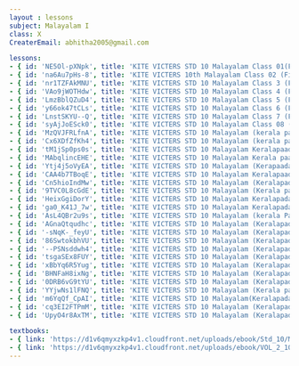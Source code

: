 ```yaml
--- 
layout : lessons 
subject: Malayalam I
class: X
CreaterEmail: abhitha2005@gmail.com

lessons: 
- { id: 'NE5Ol-pXNpk', title: 'KITE VICTERS STD 10 Malayalam Class 01(First Bell-ഫസ്റ്റ് ബെല്‍)' }
- { id: 'na6Au7pHs-8', title: 'KITE VICTERS 10th Malayalam Class 02 (First Bell-ഫസ്റ്റ് ബെല്‍)' }
- { id: 'nr1TZFAkMNU', title: 'KITE VICTERS STD 10 Malayalam Class 3 (First Bell-ഫസ്റ്റ് ബെല്‍)' }
- { id: 'VAo9jWOTHdw', title: 'KITE VICTERS STD 10 Malayalam Class 4 (First Bell-ഫസ്റ്റ് ബെല്‍)' }
- { id: 'LmzBblQZuD4', title: 'KITE VICTERS STD 10 Malayalam Class 5 (First Bell-ഫസ്റ്റ് ബെല്‍)' }
- { id: 'y66ok47tCLs', title: 'KITE VICTERS STD 10 Malayalam Class 6 (First Bell-ഫസ്റ്റ് ബെല്‍)' }
- { id: 'LnstSKYU--Q', title: 'KITE VICTERS STD 10 Malayalam Class 7 (First Bell-ഫസ്റ്റ് ബെല്‍)' }
- { id: 'syAjJoESck0', title: 'KITE VICTERS STD 10 Malayalam Class 08 (First Bell-ഫസ്റ്റ് ബെല്‍)' }
- { id: 'MzQVJFRLfnA', title: 'KITE VICTERS STD 10 Malayalam (kerala paadaavali) Class 09 (First Bell-ഫസ്റ്റ് ബെല്‍)' }
- { id: 'Cx6XDfZfKh4', title: 'KITE VICTERS STD 10 Malayalam (kerala paadaavali) Class 10 (First Bell-ഫസ്റ്റ് ബെല്‍)' }
- { id: 'tM1jSp0ps0s', title: 'KITE VICTERS STD 10 Malayalam Keralapaadavali Class 11 (First Bell-ഫസ്റ്റ് ബെല്‍)' }
- { id: 'MAbqlincEHE', title: 'KITE VICTERS STD 10 Malayalam Kerala paadavali Class 12 (First Bell-ഫസ്റ്റ് ബെല്‍)' }
- { id: 'Ytj4j5oVyEA', title: 'KITE VICTERS STD 10 Malayalam (Kerapaadavali) Class 13 (First Bell-ഫസ്റ്റ് ബെല്‍)' }
- { id: 'CAA4b7TBoqE', title: 'KITE VICTERS STD 10 Malayalam Keralapaadavali Class 14 (First Bell-ഫസ്റ്റ് ബെല്‍)' }
- { id: 'Cn5hioIndMw', title: 'KITE VICTERS STD 10 Malayalam (Keralapadavali) Class 15 (First Bell-ഫസ്റ്റ് ബെല്‍)' }
- { id: '9TVC0L8cGdE', title: 'KITE VICTERS STD 10 Malayalam (Kerala paadavali) Class 16 (First Bell-ഫസ്റ്റ് ബെല്‍)' }
- { id: 'HeixGgiDorY', title: 'KITE VICTERS STD 10 Malayalam Keralapadavali Class 17 (First Bell-ഫസ്റ്റ് ബെല്‍)' }
- { id: 'ga0_K41J_7w', title: 'KITE VICTERS STD 10 Malayalam Keralapadavali Class 18 (First Bell-ഫസ്റ്റ് ബെല്‍)' }
- { id: 'AsL4QBr2u9s', title: 'KITE VICTERS STD 10 Malayalam (kerala Paadavali) Class 19 (First Bell-ഫസ്റ്റ് ബെല്‍)' }
- { id: 'AGnaQtqudhc', title: 'KITE VICTERS STD 10 Malayalam (Keralapadavali) Class 20 (First Bell-ഫസ്റ്റ് ബെല്‍)' }
- { id: '-sNqK-_feyU', title: 'KITE VICTERS STD 10 Malayalam (Keralapadavali) Class 21 (First Bell-ഫസ്റ്റ് ബെല്‍)' }
- { id: '86SwtokbhVU', title: 'KITE VICTERS STD 10 Malayalam (Keralapadavali) Class 22 (First Bell-ഫസ്റ്റ് ബെല്‍)' }
- { id: '--PSNsddwh4', title: 'KITE VICTERS STD 10 Malayalam (Keralapadavali) Class 23 (First Bell-ഫസ്റ്റ് ബെല്‍)' }
- { id: 'tsgaSEx8FUY', title: 'KITE VICTERS STD 10 Malayalam (Keralapadavali) Class 24 (First Bell-ഫസ്റ്റ് ബെല്‍)' }
- { id: 'xBbYq6R5Yug', title: 'KITE VICTERS STD 10 Malayalam (Keralapadavali) Class 25 (First Bell-ഫസ്റ്റ് ബെല്‍)' }
- { id: 'BHNFaH8ixNg', title: 'KITE VICTERS STD 10 Malayalam (Keralapadavali) Class 26 (First Bell-ഫസ്റ്റ് ബെല്‍)' }
- { id: '0DRB6vG9tYU', title: 'KITE VICTERS STD 10 Malayalam (Keralapadavali) Class 27 (First Bell-ഫസ്റ്റ് ബെല്‍)' }
- { id: 'YYjwNs1lFNQ', title: 'KITE VICTERS STD 10 Malayalam (Kerala padavali) Class 28 (First Bell-ഫസ്റ്റ് ബെല്‍)' }
- { id: 'm6YqQf_CpAI', title: 'KITE VICTERS STD 10 Malayalam(Keralapadavali) Class 29 (First Bell-ഫസ്റ്റ് ബെല്‍)' }
- { id: 'cq3EI2FTPmM', title: 'KITE VICTERS STD 10 Malayalam (Keralapadavali) Class 30 (First Bell-ഫസ്റ്റ് ബെല്‍)' }
- { id: 'UpyO4r8AxTM', title: 'KITE VICTERS STD 10 Malayalam (Keralapadavali) Class 31 (First Bell-ഫസ്റ്റ് ബെല്‍)' }

textbooks:
- { link: 'https://d1v6qmyxzkp4v1.cloudfront.net/uploads/ebook/Std_10/MalayalamAT_1/MalayalamAT_1.pdf', title: 'Malayalam I Part -1' }
- { link: 'https://d1v6qmyxzkp4v1.cloudfront.net/uploads/ebook/VOL_2_10/Malayalam_AT_Malayalam_2/Malayalam_AT_Malayalam_2.pdf', title: 'Malayalam I Part -2' }
--- 
```

